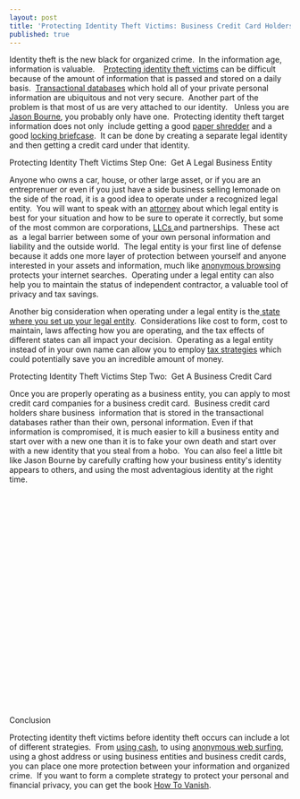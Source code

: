 ```yaml
---
layout: post
title: 'Protecting Identity Theft Victims: Business Credit Card Holders'
published: true
---
```

<p>Identity theft is the new black for organized crime.  In the information age,  information is valuable.    <a title="Protecting Identity Theft" href="http://www.howtovanish.com/2010/06/protecting-identity-theft-victims-business-credit-card-holders" target="_blank">Protecting identity theft victims</a> can be difficult because of the amount of information that is passed and stored on a daily basis.  <a title="Transactional Database" href="http://www.howtovanish.com/2009/11/transactional-databases-what-me-worry/" target="_blank">Transactional databases</a> which hold all of your private personal information are ubiquitous and not very secure.  Another part of the problem is that most of us are very attached to our identity.   Unless you are <a href="http://www.howtovanish.com/JasonBourneMovies">Jason Bourne</a>, you probably only have one.  Protecting identity theft target information does not only  include getting a good <a href="http://www.howtovanish.com/PaperShredder">paper shredder</a> and a good <a href="http://www.howtovanish.com/LockingBriefcase">locking briefcase</a>.  It can be done by creating a separate legal identity and then getting a credit card under that identity.</p>
<p>Protecting Identity Theft Victims Step One:  Get A Legal Business Entity</p>
<p>Anyone who owns a car, house, or other large asset, or if you are an entreprenuer or even if you just have a side business selling lemonade on the side of the road, it is a good idea to operate under a recognized legal entity.  You will want to speak with an <a title="LLC attorney" href="http://www.billroundsjd.com" target="_blank">attorney</a> about which legal entity is best for your situation and how to be sure to operate it correctly, but some of the most common are corporations, <a title="LLC to protect privacy" href="http://www.howtovanish.com/2009/08/llcs-as-a-privacy-curtain/" target="_blank">LLCs </a>and partnerships.  These act as  a legal barrier between some of your own personal information and liability and the outside world.  The legal entity is your first line of defense because it adds one more layer of protection between yourself and anyone interested in your assets and information, much like <a title="anonymous browsing" href="http://www.howtovanish.com/2009/11/should-i-pay-for-anonymous-web-surfing/" target="_blank">anonymous browsing</a> protects your internet searches.  Operating under a legal entity can also help you to maintain the status of independent contractor, a valuable tool of privacy and tax savings.</p>
<p>Another big consideration when operating under a legal entity is the<a title="State of the llc" href="http://www.howtovanish.com/2009/08/the-state-of-the-llc/" target="_blank"> state where you set up your legal entity</a>.  Considerations like cost to form, cost to maintain, laws affecting how you are operating, and the tax effects of different states can all impact your decision.  Operating as a legal entity instead of in your own name can allow you to employ <a href="http://www.howtovanish.com/taxdomicile">tax strategies</a> which could potentially save you an incredible amount of money.</p>
<p>Protecting Identity Theft Victims Step Two:  Get A Business Credit Card</p>
<p>Once you are properly operating as a business entity, you can apply to most credit card companies for a business credit card.  Business credit card holders share business  information that is stored in the transactional databases rather than their own, personal information. Even if that information is compromised, it is much easier to kill a business entity and start over with a new one than it is to fake your own death and start over with a new identity that you steal from a hobo.  You can also feel a little bit like Jason Bourne by carefully crafting how your business entity's identity appears to others, and using the most adventagious identity at the right time.</p>
<p><object width="480" height="385" classid="clsid:d27cdb6e-ae6d-11cf-96b8-444553540000" codebase="http://download.macromedia.com/pub/shockwave/cabs/flash/swflash.cab#version=6,0,40,0"><param name="src" value="http://www.youtube-nocookie.com/v/ohO2otCSyJI&amp;hl=en_US&amp;fs=1&amp;" /><embed width="480" height="385" type="application/x-shockwave-flash" src="http://www.youtube-nocookie.com/v/ohO2otCSyJI&amp;hl=en_US&amp;fs=1&amp;" /></object></p>
<p>Conclusion</p>
<p>Protecting identity theft victims before identity theft occurs can include a lot of different strategies.  From <a title="use cash" href="http://www.howtovanish.com/2009/10/the-sweet-sound-of-cash/" target="_blank">using cash</a>, to using <a href="http://www.howtovanish.com/IdentityCloaker">anonymous web surfing</a>, using a ghost address or using business entities and business credit cards, you can place one more protection between your information and organized crime.  If you want to form a complete strategy to protect your personal and financial privacy, you can get the book <a href="http://www.howtovanish.com/HTVBook">How To Vanish</a>.</p>
